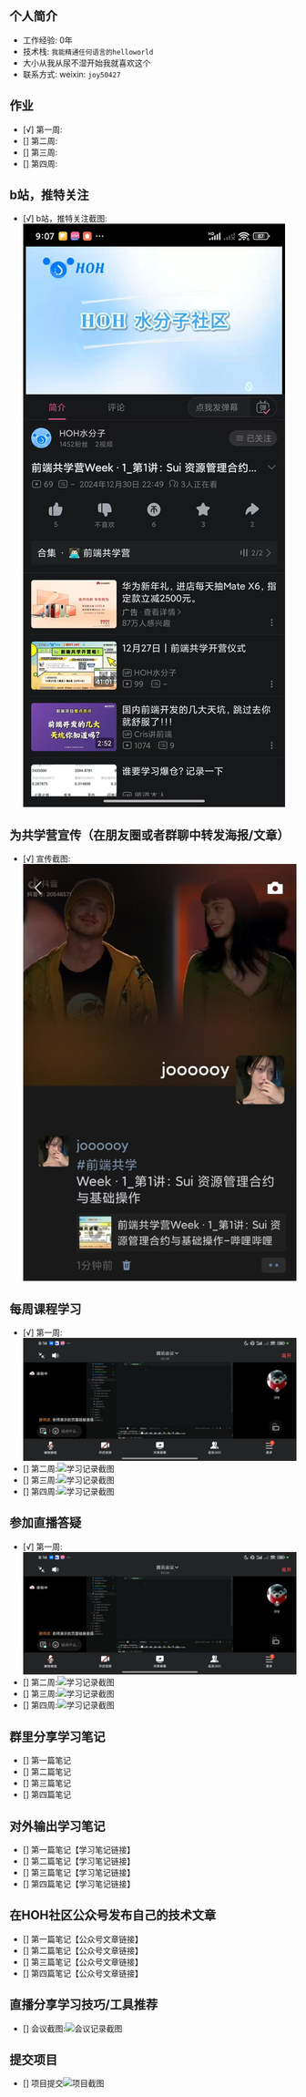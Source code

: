 ## 个人简介
- 工作经验: 0年
- 技术栈: `我能精通任何语言的helloworld`
- 大小从我从尿不湿开始我就喜欢这个
- 联系方式: weixin: `joy50427`



## 作业
- [√] 第一周:
- [] 第二周:
- [] 第三周:
- [] 第四周:



## b站，推特关注

- [√] b站，推特关注截图: ![关注截图](./images/bili.jpg)

## 为共学营宣传（在朋友圈或者群聊中转发海报/文章）

- [√] 宣传截图:![宣传截图](./images/shared.jpg)

## 每周课程学习

- [√] 第一周:![学习记录截图](./images/one_week.jpg)
- [] 第二周:![学习记录截图](./images/你的图片地址)
- [] 第三周:![学习记录截图](./images/你的图片地址)
- [] 第四周:![学习记录截图](./images/你的图片地址)

## 参加直播答疑

- [√] 第一周:![学习记录截图](./images/one_week.jpg)
- [] 第二周:![学习记录截图](./images/你的图片地址)
- [] 第三周:![学习记录截图](./images/你的图片地址)
- [] 第四周:![学习记录截图](./images/你的图片地址)

## 群里分享学习笔记

- [] 第一篇笔记
- [] 第二篇笔记
- [] 第三篇笔记
- [] 第四篇笔记

## 对外输出学习笔记

- [] 第一篇笔记【学习笔记链接】
- [] 第二篇笔记【学习笔记链接】
- [] 第三篇笔记【学习笔记链接】
- [] 第四篇笔记【学习笔记链接】

## 在HOH社区公众号发布自己的技术文章

- [] 第一篇笔记【公众号文章链接】
- [] 第二篇笔记【公众号文章链接】
- [] 第三篇笔记【公众号文章链接】
- [] 第四篇笔记【公众号文章链接】

## 直播分享学习技巧/工具推荐

- [] 会议截图:![会议记录截图](./images/你的图片地址)

## 提交项目

- [] 项目提交![项目截图](./images/你的图片地址)


